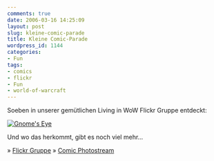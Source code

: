```yaml
---
comments: true
date: 2006-03-16 14:25:09
layout: post
slug: kleine-comic-parade
title: Kleine Comic-Parade
wordpress_id: 1144
categories:
- Fun
tags:
- comics
- flickr
- Fun
- world-of-warcraft
---
```


Soeben in unserer gemütlichen Living in WoW Flickr Gruppe entdeckt:

[![Gnome's Eye](http://static.flickr.com/29/102631102_a9ddcdfc83.jpg)](http://www.flickr.com/photos/moofthestoof/102631102/)

Und wo das herkommt, gibt es noch viel mehr...

» [Flickr Gruppe](http://flickr.com/groups/living_in_wow/)
» [Comic Photostream](http://flickr.com/photos/moofthestoof/sets/72057594068053949/)
